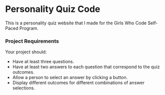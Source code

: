 # Personality Quiz Code

This is a personality quiz website that I made for the Girls Who Code Self-Paced Program.

### Project Requirements
Your project should:
- Have at least three questions.
- Have at least two answers to each question that correspond to the quiz outcomes.
- Allow a person to select an answer by clicking a button.
- Display different outcomes for different combinations of answer selections.
